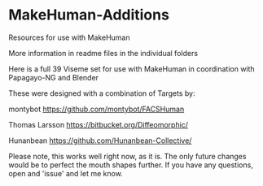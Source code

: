 # MakeHuman-Additions
Resources for use with MakeHuman

More information in readme files in the individual folders



Here is a full 39 Viseme set for use with MakeHuman in coordination with Papagayo-NG and Blender

These were designed with a combination of Targets by:

montybot   https://github.com/montybot/FACSHuman

Thomas Larsson   https://bitbucket.org/Diffeomorphic/

Hunanbean   https://github.com/Hunanbean-Collective/


Please note, this works well right now, as it is. The only future changes would be to perfect the mouth shapes further.
If you have any questions, open and 'issue' and let me know.
